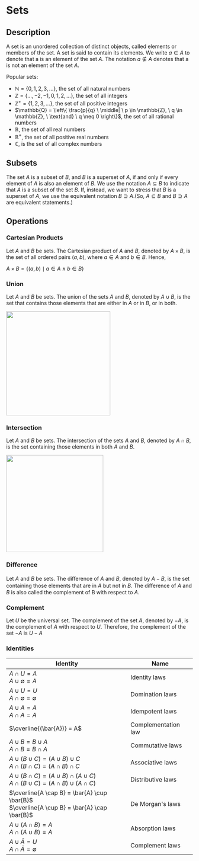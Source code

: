 # Sets

## Description

A set is an unordered collection of distinct objects, called elements or members of the set.
A set is said to contain its elements.
We write $a \in A$ to denote that a is an element of the set $A$.
The notation $a \notin A$ denotes that a is not an element of the set $A$.

Popular sets:

- $\mathbb{N} = \{ 0, 1, 2, 3, \ldots \}$, the set of all natural numbers
- $\mathbb{Z} = \{ \ldots, -2, -1, 0, 1, 2, \ldots \}$, the set of all integers
- $\mathbb{Z}^+ = \{ 1, 2, 3, \ldots \}$, the set of all positive integers
- $\mathbb{Q} = \left\{ \frac{p}{q} \ \middle| \ p \in \mathbb{Z}, \ q \in \mathbb{Z}, \ \text{and} \ q \neq 0 \right\}$, the set of all rational numbers
- $\mathbb{R}$, the set of all real numbers
- $\mathbb{R}^+$, the set of all positive real numbers
- $\mathbb{C}$, is the set of all complex numbers

## Subsets

The set $A$ is a subset of $B$, and $B$ is a superset of $A$, if and only if every element of $A$ is also an element of $B$.
We use the notation $A \subseteq B$ to indicate that $A$ is a subset of the set $B$.
If, instead, we want to stress that $B$ is a superset of $A$, we use the equivalent notation $B \supseteq A$.(So, $A \subseteq B$ and $B \supseteq A$ are equivalent statements.)

## Operations

### Cartesian Products

Let $A$ and $B$ be sets.
The Cartesian product of $A$ and $B$, denoted by $A \times B$, is the set of all ordered pairs $(a, b)$, where $a \in A$ and $b \in B$.
Hence,

$A \times B = \{ (a, b) \mid a \in A \land b \in B \}$

### Union

Let $A$ and $B$ be sets.
The union of the sets $A$ and $B$, denoted by $A \cup B$, is the set that contains those elements that are either in $A$ or in $B$, or in both.

<img src="image2.jpg" style="width:2.92413in" />

### Intersection

Let $A$ and $B$ be sets.
The intersection of the sets $A$ and $B$, denoted by $A \cap B$, is the set containing those elements in both $A$ and $B$.

<img src="image1.jpg" style="width:2.73184in" />

### Diﬀerence

Let $A$ and $B$ be sets.
The diﬀerence of $A$ and $B$, denoted by $A - B$, is the set containing those elements that are in $A$ but not in $B$.
The diﬀerence of $A$ and $B$ is also called the complement of B with respect to $A$.

### Complement

Let $U$ be the universal set.
The complement of the set $A$, denoted by $-A$, is the complement of $A$ with respect to $U$.
Therefore, the complement of the set $-A$ is $U - A$

### Identities

| Identity                                                                                               | Name                |
|--------------------------------------------------------------------------------------------------------|---------------------|
| $A \cap U = A$ <br> $A \cup \emptyset = A$                                                             | Identity laws       |
| $A \cup U = U$ <br> $A \cap \emptyset = \emptyset$                                                     | Domination laws     |
| $A \cup A = A$ <br> $A \cap A = A$                                                                     | Idempotent laws     |
| $\overline{(\bar{A})} = A$                                                                             | Complementation law |
| $A \cup B = B \cup A$ <br> $A \cap B = B \cap A$                                                       | Commutative laws    |
| $A \cup (B \cup C) = (A \cup B) \cup C$ <br> $A \cap (B \cap C) = (A \cap B) \cap C$                   | Associative laws    |
| $A \cup (B \cap C) = (A \cup B) \cap (A \cup C)$ <br> $A \cap (B \cup C) = (A \cap B) \cup (A \cap C)$ | Distributive laws   |
| $\overline{A \cap B} = \bar{A} \cup \bar{B}$ <br> $\overline{A \cup B} = \bar{A} \cap \bar{B}$         | De Morgan's laws    |
| $A \cup (A \cap B) = A$ <br> $A \cap (A \cup B) = A$                                                   | Absorption laws     |
| $A \cup \bar{A} = U$ <br> $A \cap \bar{A} = \emptyset$                                                 | Complement laws     |
